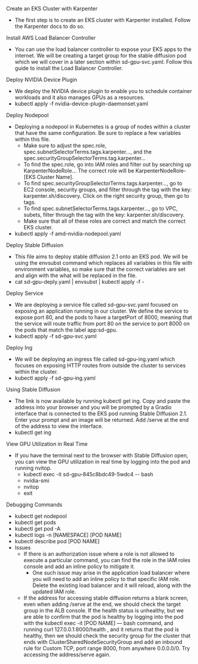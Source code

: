 Create an EKS Cluster with Karpenter

* The first step is to create an EKS cluster with Karpenter installed. Follow the Karpenter docs to do so. 


Install AWS Load Balancer Controller

* You can use the load balancer controller to expose your EKS apps to the internet. We will be creating a target group for the stable diffusion pod which we will cover in a later section within sd-gpu-svc.yaml. Follow this guide to install the Load Balancer Controller.


Deploy NVIDIA Device Plugin

* We deploy the NVIDIA device plugin to enable you to schedule container workloads and it also manages GPUs as a resources. 
* kubectl apply -f nvidia-device-plugin-daemonset.yaml


Deploy Nodepool

* Deploying a nodepool in Kubernetes is a group of nodes within a cluster that have the same configuration. Be sure to replace a few variables within this file.
    * Make sure to adjust the spec.role, spec.subnetSelectorTerms.tags.karpenter..., and the spec.securityGroupSelectorTerms.tag.karpenter... 
    * To find the spec.role, go into IAM roles and filter out by searching up KarpenterNodeRole... The correct role will be KarpenterNodeRole-[EKS Cluster Name].
    * To find spec.securityGroupSelectorTerms.tags.karpenter..., go to EC2 console, security groups, and filter through the tag with the key: karpenter.sh/discovery. Click on the right security group, then go to tags.
    * To find spec.subnetSelectorTerms.tags.karpenter..., go to VPC, subets, filter through the tag with the key: karpenter.sh/discovery.
    * Make sure that all of these roles are correct and match the correct EKS cluster.
* kubectl apply -f amd-nvidia-nodepool.yaml


Deploy Stable Diffusion

* This file aims to deploy stable diffusion 2.1 onto an EKS pod. We will be using the envsubst command which replaces all variables in this file with environment variables, so make sure that the correct variables are set and align with the what will be replaced in the file.
* cat sd-gpu-deply.yaml | envsubst | kubectl apply -f -


Deploy Service

* We are deploying a service file called sd-gpu-svc.yaml focused on exposing an application running in our cluster. We define the service to expose port 80, and the pods to have a targetPort of 8000, meaning that the service will route traffic from port 80 on the service to port 8000 on the pods that match the label app:sd-gpu. 
* kubectl apply -f sd-gpu-svc.yaml


Deploy Ing

* We will be deploying an ingress file called sd-gpu-ing.yaml which focuses on exposing HTTP routes from outside the cluster to services within the cluster. 
* kubectl apply -f sd-gpu-ing.yaml


Using Stable Diffusion 

* The link is now available by running kubectl get ing. Copy and paste the address into your browser and you will be prompted by a Gradio interface that is connected to the EKS pod running Stable Diffusion 2.1. Enter your prompt and an image will be returned. Add /serve at the end of the address to view the interface.
* kubectl get ing


View GPU Utilization in Real Time 

* If you have the terminal next to the browser with Stable Diffusion open, you can view the GPU utilization in real time by logging into the pod and running nvitop.
    * kubectl exec -it sd-gpu-845c8bdc49-5wdc4 -- bash
    * nvidia-smi 
    * nvitop
    * exit


Debugging Commands

* kubectl get nodepool
* kubectl get pods
* kubectl get pod -A
* kubectl logs -n [NAMESPACE] [POD NAME]
* kubectl describe pod [POD NAME]
* Issues
    * If there is an authorization issue where a role is not allowed to execute a particular command, you can find the role in the IAM roles console and add an inline policy to mitigate it. 
        * One such issue may arise in the application load balancer where you will need to add an inline policy to that specific IAM role. Delete the existing load balancer and it will reload, along with the updated IAM role.
    * If the address for accessing stable diffusion returns a blank screen, even when adding /serve at the end, we should check the target group in the ALB console. If the health status is unhealthy, but we are able to confirm that the pod is healthy by logging into the pod with the kubectl exec -it [POD NAME] — bash command, and running curl 127.0.0.1:8000/health , and it returns that the pod is healthy, then we should check the security group for the cluster that ends with ClusterSharedNodeSecurityGroup and add an inbound rule for Custom TCP, port range 8000, from anywhere 0.0.0.0/0. Try accessing the address/serve again. 

